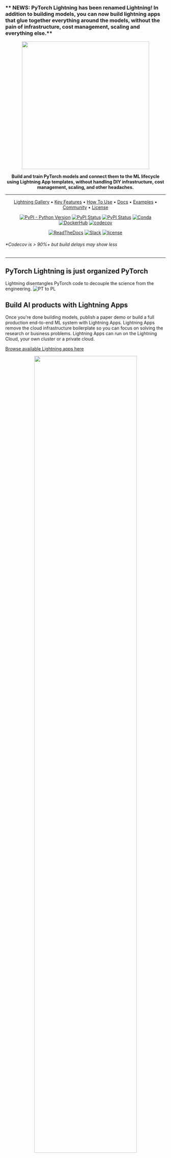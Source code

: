 ### \*\* NEWS: PyTorch Lightning has been renamed Lightning! In addition to building models, you can now build lightning apps that glue together everything around the models, without the pain of infrastructure, cost management, scaling and everything else.\*\*

<div align="center">
<img src="https://pl-flash-data.s3.amazonaws.com/assets_lightning/docs/images/logos/lightning-ai.png" width="400px">

**Build and train PyTorch models and connect them to the ML lifecycle using Lightning App templates, without handling DIY infrastructure, cost management, scaling, and other headaches.**

______________________________________________________________________

<p align="center">
  <a href="https://www.lightning.ai/">Lightning Gallery</a> •
  <a href="#key-features">Key Features</a> •
  <a href="#how-to-use">How To Use</a> •
  <a href="https://pytorch-lightning.readthedocs.io/en/stable/">Docs</a> •
  <a href="#examples">Examples</a> •
  <a href="#community">Community</a> •
  <a href="#license">License</a>
</p>

<!-- DO NOT ADD CONDA DOWNLOADS... README CHANGES MUST BE APPROVED BY EDEN OR WILL -->

[![PyPI - Python Version](https://img.shields.io/pypi/pyversions/pytorch-lightning)](https://pypi.org/project/pytorch-lightning/)
[![PyPI Status](https://badge.fury.io/py/pytorch-lightning.svg)](https://badge.fury.io/py/pytorch-lightning)
[![PyPI Status](https://pepy.tech/badge/pytorch-lightning)](https://pepy.tech/project/pytorch-lightning)
[![Conda](https://img.shields.io/conda/v/conda-forge/pytorch-lightning?label=conda&color=success)](https://anaconda.org/conda-forge/pytorch-lightning)
[![DockerHub](https://img.shields.io/docker/pulls/pytorchlightning/pytorch_lightning.svg)](https://hub.docker.com/r/pytorchlightning/pytorch_lightning)
[![codecov](https://codecov.io/gh/Lightning-AI/lightning/branch/master/graph/badge.svg?token=SmzX8mnKlA)](https://codecov.io/gh/Lightning-AI/lightning)

[![ReadTheDocs](https://readthedocs.org/projects/pytorch-lightning/badge/?version=stable)](https://pytorch-lightning.readthedocs.io/en/stable/)
[![Slack](https://img.shields.io/badge/slack-chat-green.svg?logo=slack)](https://www.pytorchlightning.ai/community)
[![license](https://img.shields.io/badge/License-Apache%202.0-blue.svg)](https://github.com/Lightning-AI/lightning/blob/master/LICENSE)

<!--
[![CodeFactor](https://www.codefactor.io/repository/github/Lightning-AI/lightning/badge)](https://www.codefactor.io/repository/github/Lightning-AI/lightning)
-->

</div>

###### \*Codecov is > 90%+ but build delays may show less

______________________________________________________________________

## PyTorch Lightning is just organized PyTorch

Lightning disentangles PyTorch code to decouple the science from the engineering.
![PT to PL](docs/source-pytorch/_static/images/general/pl_quick_start_full_compressed.gif)

## Build AI products with Lightning Apps

Once you're done building models, publish a paper demo or build a full production end-to-end ML system with Lightning Apps. Lightning Apps remove the cloud infrastructure boilerplate so you can focus on solving the research or business problems. Lightning Apps can run on the Lightning Cloud, your own cluster or a private cloud.

[Browse available Lightning apps here](https://lightning.ai/)

<div align="center">
    <img src="https://pl-flash-data.s3.amazonaws.com/assets_lightning/docs/images/logos/lightning-apps-teaser.png" width="80%">
</div>

### [Learn more about Lightning Apps](src/lightning_app/README.md)

______________________________________________________________________

## Lightning Design Philosophy

Lightning structures PyTorch code with these principles:

<div align="center">
  <img src="https://pl-bolts-doc-images.s3.us-east-2.amazonaws.com/philosophies.jpg" max-height="250px">
</div>

Lightning forces the following structure to your code which makes it reusable and shareable:

- Research code (the LightningModule).
- Engineering code (you delete, and is handled by the Trainer).
- Non-essential research code (logging, etc... this goes in Callbacks).
- Data (use PyTorch DataLoaders or organize them into a LightningDataModule).

Once you do this, you can train on multiple-GPUs, TPUs, CPUs and even in 16-bit precision without changing your code!

[Get started in just 15 minutes](https://pytorch-lightning.readthedocs.io/en/latest/starter/introduction.html)

______________________________________________________________________

## Continuous Integration

Lightning is rigorously tested across multiple CPUs, GPUs, TPUs, IPUs, and HPUs and against major Python and PyTorch versions.

<details>
  <summary>Current build statuses</summary>

<center>

|   System / PyTorch ver.    |                                                                                                               1.9                                                                                                               |                                                                                                              1.10                                                                                                               |                                                                                                      1.12 (latest)                                                                                                       |
| :------------------------: | :-----------------------------------------------------------------------------------------------------------------------------------------------------------------------------------------------------------------------------: | :-----------------------------------------------------------------------------------------------------------------------------------------------------------------------------------------------------------------------------: | :----------------------------------------------------------------------------------------------------------------------------------------------------------------------------------------------------------------------: |
|  Linux py3.7 \[GPUs\*\*\]  |                                                                                                                -                                                                                                                |                                                                                                                -                                                                                                                |                                                                                                            -                                                                                                             |
| Linux py3.7 \[TPUs\*\*\*\] |     [![Test](https://github.com/Lightning-AI/lightning/actions/workflows/ci-pytorch-test-tpu.yml/badge.svg?branch=master&event=push)](https://github.com/Lightning-AI/lightning/actions/workflows/ci-pytorch-test-tpu.yml)      |                                                                                                                -                                                                                                                |                                                                                                            -                                                                                                             |
|    Linux py3.8 \[IPUs\]    | [![Build Status](<https://dev.azure.com/Lightning-AI/lightning/_apis/build/status/pytorch-lightning%20(IPUs)?branchName=master>)](https://dev.azure.com/Lightning-AI/lightning/_build/latest?definitionId=25&branchName=master) |                                                                                                                -                                                                                                                |                                                                                                            -                                                                                                             |
|    Linux py3.8 \[HPUs\]    |                                                                                                                -                                                                                                                | [![Build Status](<https://dev.azure.com/Lightning-AI/lightning/_apis/build/status/pytorch-lightning%20(HPUs)?branchName=master>)](https://dev.azure.com/Lightning-AI/lightning/_build/latest?definitionId=26&branchName=master) |                                                                                                            -                                                                                                             |
|      Linux py3.{7,9}       |                                                                                                                -                                                                                                                |                                                                                                                -                                                                                                                | [![Test](https://github.com/Lightning-AI/lightning/actions/workflows/ci-pytorch-test-full.yml/badge.svg?branch=master&event=push)](https://github.com/Lightning-AI/lightning/actions/workflows/ci-pytorch-test-full.yml) |
|       OSX py3.{7,9}        |                                                                                                                -                                                                                                                |                                                                                                                -                                                                                                                | [![Test](https://github.com/Lightning-AI/lightning/actions/workflows/ci-pytorch-test-full.yml/badge.svg?branch=master&event=push)](https://github.com/Lightning-AI/lightning/actions/workflows/ci-pytorch-test-full.yml) |
|     Windows py3.{7,9}      |                                                                                                                -                                                                                                                |                                                                                                                -                                                                                                                | [![Test](https://github.com/Lightning-AI/lightning/actions/workflows/ci-pytorch-test-full.yml/badge.svg?branch=master&event=push)](https://github.com/Lightning-AI/lightning/actions/workflows/ci-pytorch-test-full.yml) |

- _\*\* tests run on two NVIDIA P100_
- _\*\*\* tests run on Google GKE TPUv2/3. TPU py3.7 means we support Colab and Kaggle env._

</center>
</details>

______________________________________________________________________

## How To Use

### Step 0: Install

Simple installation from PyPI

```bash
pip install pytorch-lightning
```

<!-- following section will be skipped from PyPI description -->

<details>
  <summary>Other installation options</summary>
    <!-- following section will be skipped from PyPI description -->

#### Install with optional dependencies

```bash
pip install pytorch-lightning['extra']
```

#### Conda

```bash
conda install pytorch-lightning -c conda-forge
```

#### Install stable version

Install future release from the source

```bash
pip install https://github.com/Lightning-AI/lightning/archive/refs/heads/release/stable.zip -U
```

#### Install bleeding-edge

Install nightly from the source (no guarantees)

```bash
pip install https://github.com/Lightning-AI/lightning/archive/refs/heads/master.zip -U
```

or from testing PyPI

```bash
pip install -iU https://test.pypi.org/simple/ pytorch-lightning
```

</details>
<!-- end skipping PyPI description -->

### Step 1: Add these imports

```python
import os
import torch
from torch import nn
import torch.nn.functional as F
from torchvision.datasets import MNIST
from torch.utils.data import DataLoader, random_split
from torchvision import transforms
import pytorch_lightning as pl
```

### Step 2: Define a LightningModule (nn.Module subclass)

A LightningModule defines a full *system* (ie: a GAN, autoencoder, BERT or a simple Image Classifier).

```python
class LitAutoEncoder(pl.LightningModule):
    def __init__(self):
        super().__init__()
        self.encoder = nn.Sequential(nn.Linear(28 * 28, 128), nn.ReLU(), nn.Linear(128, 3))
        self.decoder = nn.Sequential(nn.Linear(3, 128), nn.ReLU(), nn.Linear(128, 28 * 28))

    def forward(self, x):
        # in lightning, forward defines the prediction/inference actions
        embedding = self.encoder(x)
        return embedding

    def training_step(self, batch, batch_idx):
        # training_step defines the train loop. It is independent of forward
        x, y = batch
        x = x.view(x.size(0), -1)
        z = self.encoder(x)
        x_hat = self.decoder(z)
        loss = F.mse_loss(x_hat, x)
        self.log("train_loss", loss)
        return loss

    def configure_optimizers(self):
        optimizer = torch.optim.Adam(self.parameters(), lr=1e-3)
        return optimizer
```

**Note: Training_step defines the training loop. Forward defines how the LightningModule behaves during inference/prediction.**

### Step 3: Train!

```python
dataset = MNIST(os.getcwd(), download=True, transform=transforms.ToTensor())
train, val = random_split(dataset, [55000, 5000])

autoencoder = LitAutoEncoder()
trainer = pl.Trainer()
trainer.fit(autoencoder, DataLoader(train), DataLoader(val))
```

## Advanced features

Lightning has over [40+ advanced features](https://pytorch-lightning.readthedocs.io/en/latest/common/trainer.html#trainer-flags) designed for professional AI research at scale.

Here are some examples:

<div align="center">
  <img src="https://pl-bolts-doc-images.s3.us-east-2.amazonaws.com/features_2.jpg" max-height="600px">
</div>

<details>
  <summary>Highlighted feature code snippets</summary>

```python
# 8 GPUs
# no code changes needed
trainer = Trainer(max_epochs=1, accelerator="gpu", devices=8)

# 256 GPUs
trainer = Trainer(max_epochs=1, accelerator="gpu", devices=8, num_nodes=32)
```

<summary>Train on TPUs without code changes</summary>

```python
# no code changes needed
trainer = Trainer(accelerator="tpu", devices=8)
```

<summary>16-bit precision</summary>

```python
# no code changes needed
trainer = Trainer(precision=16)
```

<summary>Experiment managers</summary>

```python
from pytorch_lightning import loggers

# tensorboard
trainer = Trainer(logger=TensorBoardLogger("logs/"))

# weights and biases
trainer = Trainer(logger=loggers.WandbLogger())

# comet
trainer = Trainer(logger=loggers.CometLogger())

# mlflow
trainer = Trainer(logger=loggers.MLFlowLogger())

# neptune
trainer = Trainer(logger=loggers.NeptuneLogger())

# ... and dozens more
```

<summary>EarlyStopping</summary>

```python
es = EarlyStopping(monitor="val_loss")
trainer = Trainer(callbacks=[es])
```

<summary>Checkpointing</summary>

```python
checkpointing = ModelCheckpoint(monitor="val_loss")
trainer = Trainer(callbacks=[checkpointing])
```

<summary>Export to torchscript (JIT) (production use)</summary>

```python
# torchscript
autoencoder = LitAutoEncoder()
torch.jit.save(autoencoder.to_torchscript(), "model.pt")
```

<summary>Export to ONNX (production use)</summary>

```python
# onnx
with tempfile.NamedTemporaryFile(suffix=".onnx", delete=False) as tmpfile:
    autoencoder = LitAutoEncoder()
    input_sample = torch.randn((1, 64))
    autoencoder.to_onnx(tmpfile.name, input_sample, export_params=True)
    os.path.isfile(tmpfile.name)
```

</details>

### Pro-level control of training loops (advanced users)

For complex/professional level work, you have optional full control of the training loop and optimizers.

```python
class LitAutoEncoder(pl.LightningModule):
    def __init__(self):
        super().__init__()
        self.automatic_optimization = False

    def training_step(self, batch, batch_idx):
        # access your optimizers with use_pl_optimizer=False. Default is True
        opt_a, opt_b = self.optimizers(use_pl_optimizer=True)

        loss_a = ...
        self.manual_backward(loss_a, opt_a)
        opt_a.step()
        opt_a.zero_grad()

        loss_b = ...
        self.manual_backward(loss_b, opt_b, retain_graph=True)
        self.manual_backward(loss_b, opt_b)
        opt_b.step()
        opt_b.zero_grad()
```

______________________________________________________________________

## Advantages over unstructured PyTorch

- Models become hardware agnostic
- Code is clear to read because engineering code is abstracted away
- Easier to reproduce
- Make fewer mistakes because lightning handles the tricky engineering
- Keeps all the flexibility (LightningModules are still PyTorch modules), but removes a ton of boilerplate
- Lightning has dozens of integrations with popular machine learning tools.
- [Tested rigorously with every new PR](https://github.com/Lightning-AI/lightning/tree/master/tests). We test every combination of PyTorch and Python supported versions, every OS, multi GPUs and even TPUs.
- Minimal running speed overhead (about 300 ms per epoch compared with pure PyTorch).

______________________________________________________________________

## Lightning Lite

<div align="center">
  <img src="docs/source-pytorch/_static/images/lightning_lite/lite.gif" height="200px" width="600px">
</div>

In the Lightning v1.5 release, LightningLite now enables you to leverage all the capabilities of PyTorch Lightning Accelerators without any refactoring to your training loop. Check out the
[blogpost](https://devblog.pytorchlightning.ai/scale-your-pytorch-code-with-lightninglite-d5692a303f00) and
[docs](https://pytorch-lightning.readthedocs.io/en/stable/starter/lightning_lite.html) for more info.

______________________________________________________________________

## Examples

###### Hello world

- [MNIST hello world](https://pytorch-lightning.readthedocs.io/en/latest/notebooks/lightning_examples/mnist-hello-world.html)

###### Contrastive Learning

- [BYOL](https://lightning-bolts.readthedocs.io/en/stable/deprecated/models/self_supervised.html#byol)
- [CPC v2](https://lightning-bolts.readthedocs.io/en/stable/deprecated/models/self_supervised.html#cpc-v2)
- [Moco v2](https://lightning-bolts.readthedocs.io/en/stable/deprecated/models/self_supervised.html#moco-v2-api)
- [SIMCLR](https://lightning-bolts.readthedocs.io/en/stable/deprecated/models/self_supervised.html#simclr)

###### NLP

- [GPT-2](https://lightning-bolts.readthedocs.io/en/stable/deprecated/models/convolutional.html#gpt-2)
- [BERT](https://pytorch-lightning.readthedocs.io/en/latest/notebooks/lightning_examples/text-transformers.html)

###### Reinforcement Learning

- [DQN](https://lightning-bolts.readthedocs.io/en/stable/deprecated/models/reinforce_learn.html#dqn-models)
- [Dueling-DQN](https://lightning-bolts.readthedocs.io/en/stable/deprecated/models/reinforce_learn.html#dueling-dqn)
- [Reinforce](https://lightning-bolts.readthedocs.io/en/stable/deprecated/models/reinforce_learn.html#reinforce)

###### Vision

- [GAN](https://pytorch-lightning.readthedocs.io/en/latest/notebooks/lightning_examples/basic-gan.html)

###### Classic ML

- [Logistic Regression](https://lightning-bolts.readthedocs.io/en/stable/deprecated/models/classic_ml.html#logistic-regression)
- [Linear Regression](https://lightning-bolts.readthedocs.io/en/stable/deprecated/models/classic_ml.html#linear-regression)

______________________________________________________________________

## Community

The lightning community is maintained by

- [10+ core contributors](https://pytorch-lightning.readthedocs.io/en/latest/governance.html) who are all a mix of professional engineers, Research Scientists, and Ph.D. students from top AI labs.
- 590+ active community contributors.

Want to help us build Lightning and reduce boilerplate for thousands of researchers? [Learn how to make your first contribution here](https://devblog.pytorchlightning.ai/quick-contribution-guide-86d977171b3a)

Lightning is also part of the [PyTorch ecosystem](https://pytorch.org/ecosystem/) which requires projects to have solid testing, documentation and support.

### Asking for help

If you have any questions please:

1. [Read the docs](https://pytorch-lightning.rtfd.io/en/latest).
1. [Search through existing Discussions](https://github.com/Lightning-AI/lightning/discussions), or [add a new question](https://github.com/Lightning-AI/lightning/discussions/new)
1. [Join our slack](https://www.pytorchlightning.ai/community).
